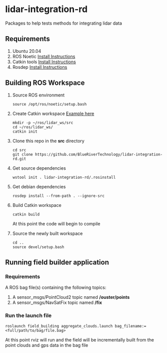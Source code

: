 # lidar-integration-rd
Packages to help tests methods for integrating lidar data

## Requirements
1. Ubuntu 20.04
1. ROS Noetic [Install Instructions](http://wiki.ros.org/noetic/Installation/Ubuntu)
1. Catkin tools [Install Instructions](https://catkin-tools.readthedocs.io/en/latest/installing.html)
1. Rosdep [Install Instructions](http://wiki.ros.org/rosdep)

## Building ROS Workspace
1. Source ROS environment  
    ```
    source /opt/ros/noetic/setup.bash
    ```
1. Create Catkin workspace [Example here](https://catkin-tools.readthedocs.io/en/latest/quick_start.html#initializing-a-new-workspace)  
	```
	mkdir -p ~/ros/lidar_ws/src
	cd ~/ros/lidar_ws/
	catkin init
	```

1. Clone this repo in the **src** directory  
	```
    cd src
	git clone https://github.com/BlueRiverTechnology/lidar-integration-rd.git
	```
	
1. Get source dependencies
	```
	wstool init . lidar-integration-rd/.rosinstall
	```
1. Get debian dependencies
    ```
    rosdep install --from-path . --ignore-src
    ```
1. Build Catkin workspace
    ```
    catkin build
    ```
    At this point the code will begin to compile
1. Source the newly built workspace
    ```
    cd ..
    source devel/setup.bash
    ```
    
## Running field builder application
### Requirements
A ROS bag file(s) containing the following topics:
1. A sensor_msgs/PointCloud2 topic named **/ouster/points**
1. A sensor_msgs/NavSatFix topic named **/fix**
    
### Run the launch file
```
roslaunch field_building aggregate_clouds.launch bag_filename:=<full/path/to/bag/file.bag>
```
At this point rviz will run and the field will be incrementally built from the point clouds and gps data in the bag file
